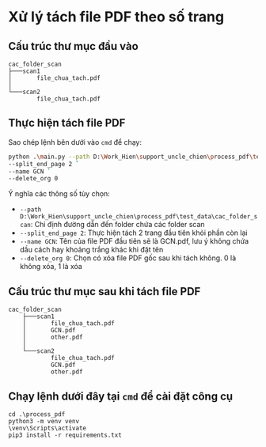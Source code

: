 # Xử lý tách file PDF theo số trang
## Cấu trúc thư mục đầu vào
```shell
cac_folder_scan
├───scan1
│       file_chua_tach.pdf
│
└───scan2
        file_chua_tach.pdf
```
## Thực hiện tách file PDF
Sao chép lệnh bên dưới vào `cmd` để chạy:
```sh
python .\main.py --path D:\Work_Hien\support_uncle_chien\process_pdf\test_data\cac_folder_scan `
--split_end_page 2 `
--name GCN `
--delete_org 0
```
Ý nghĩa các thông số tùy chọn:
- `--path D:\Work_Hien\support_uncle_chien\process_pdf\test_data\cac_folder_scan`: Chỉ định đường dẫn đến folder chứa
các folder scan
- `--split_end_page 2`: Thực hiện tách 2 trang đầu tiên khỏi phần còn lại
- `--name GCN`: Tên của file PDF đầu tiên sẽ là GCN.pdf, lưu ý không chứa dầu cách hay khoảng trắng khác khi đặt tên
- `--delete_org 0`: Chọn có xóa file PDF gốc sau khi tách không. 0 là không xóa, 1 là xóa
## Cấu trúc thư mục sau khi tách file PDF
```shell
cac_folder_scan
    ├───scan1
    │       file_chua_tach.pdf
    │       GCN.pdf
    │       other.pdf
    │
    └───scan2
            file_chua_tach.pdf
            GCN.pdf
            other.pdf
```
## Chạy lệnh dưới đây tại `cmd` để cài đặt công cụ
```shell
cd .\process_pdf
python3 -m venv venv
\venv\Scripts\activate
pip3 install -r requirements.txt
```